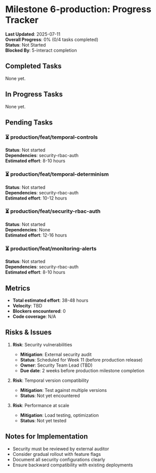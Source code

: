 # Milestone 6-production: Progress Tracker

**Last Updated**: 2025-07-11  
**Overall Progress**: 0% (0/4 tasks completed)  
**Status**: Not Started  
**Blocked By**: 5-interact completion

## Completed Tasks

None yet.

## In Progress Tasks

None yet.

## Pending Tasks

### ⏳ production/feat/temporal-controls
**Status**: Not started  
**Dependencies**: security-rbac-auth  
**Estimated effort**: 8-10 hours

### ⏳ production/feat/temporal-determinism
**Status**: Not started  
**Dependencies**: security-rbac-auth  
**Estimated effort**: 10-12 hours

### ⏳ production/feat/security-rbac-auth
**Status**: Not started  
**Dependencies**: None  
**Estimated effort**: 12-16 hours

### ⏳ production/feat/monitoring-alerts
**Status**: Not started  
**Dependencies**: security-rbac-auth  
**Estimated effort**: 8-10 hours

## Metrics

- **Total estimated effort**: 38-48 hours
- **Velocity**: TBD
- **Blockers encountered**: 0
- **Code coverage**: N/A

## Risks & Issues

1. **Risk**: Security vulnerabilities
   - **Mitigation**: External security audit
   - **Status**: Scheduled for Week 11 (before production release)
   - **Owner**: Security Team Lead (TBD)
   - **Due date**: 2 weeks before production milestone completion

2. **Risk**: Temporal version compatibility
   - **Mitigation**: Test against multiple versions
   - **Status**: Not yet encountered

3. **Risk**: Performance at scale
   - **Mitigation**: Load testing, optimization
   - **Status**: Not yet tested

## Notes for Implementation

- Security must be reviewed by external auditor
- Consider gradual rollout with feature flags
- Document all security configurations clearly
- Ensure backward compatibility with existing deployments